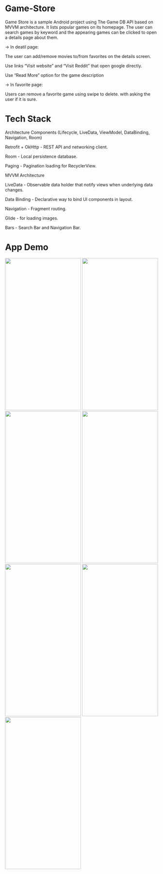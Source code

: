 # Game-Store
Game Store is a sample Android project using The Game DB API based on MVVM architecture.
It lists popular games on its homepage. The user can search games by keyword and the appearing games can be clicked to open a details page about them. 

 -> In deatil page:
 
  The user can add/remove movies to/from favorites on the details screen.
  
  Use links “Visit website” and “Visit Reddit” that open google directly.
  
  Use “Read More” option for the game description 
  
  
 -> In favorite page:
 
  Users can remove a favorite game using swipe to delete. with asking the user if it is sure.
  
 




# Tech Stack 

Architecture Components (Lifecycle, LiveData, ViewModel, DataBinding, Navigation, Room)

Retrofit + OkHttp - REST API and networking client.

Room - Local persistence database.

Paging  - Pagination loading for RecyclerView.

MVVM Architecture

LiveData - Observable data holder that notify views when underlying data changes.

Data Binding - Declarative way to bind UI components in layout.

Navigation - Fragment routing. 

Glide - for loading images.

Bars - Search Bar and Navigation Bar.





# App Demo

<img src = "https://user-images.githubusercontent.com/78681001/218865163-68692fb3-56ae-4ac1-9eb8-305ea8e97c9c.jpg" width="250" height="500">   <img src = "https://user-images.githubusercontent.com/78681001/218865859-c09640ef-c801-4c87-be71-d383dfcca5db.jpg" width="250" height="500">   <img src = "https://user-images.githubusercontent.com/78681001/218865420-a342feee-4fda-45f7-a8f0-cd4f4ba860ad.jpg" width="250" height="500">   <img src = "https://user-images.githubusercontent.com/78681001/218865562-701d3848-7906-4698-b0d8-6f06dd65d16c.jpg" width="250" height="500">   <img src = "https://user-images.githubusercontent.com/78681001/218865639-d500feca-532b-4822-8587-34adca8589b4.jpg" width="250" height="500">   <img src = "https://user-images.githubusercontent.com/78681001/218865786-259f9ce5-f578-402f-a8fa-c2ece8bb86b2.jpg" width="250" height="500">   <img src = "https://user-images.githubusercontent.com/78681001/218865910-21a0bc32-6a0c-48ae-8eec-fefa092bc358.jpg" width="250" height="500">



